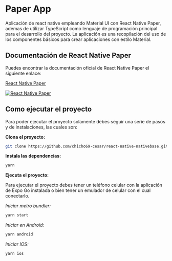 # Paper App

Aplicación de react native empleando Material UI con React Native Paper, ademas de utilizar TypeScript como lenguaje de programación principal para el desarrollo del proyecto.
La aplicación es una recopilación del uso de los componentes básicos para crear aplicaciones con estilo Material.

## Documentación de React Native Paper

Puedes encontrar la documentación oficial de React Native Paper el siguiente enlace:

[React Native Paper](https://callstack.github.io/react-native-paper/)

[![React Native Paper](https://i.pinimg.com/originals/fd/57/e3/fd57e33cd1371a7a0c40c98f3d940b5c.png)](https://callstack.github.io/react-native-paper/)

## Como ejecutar el proyecto

Para poder ejecutar el proyecto solamente debes seguir una serie de pasos y de instalaciones, las cuales son:

**Clona el proyecto:**

```bash
git clone https://github.com/chicho69-cesar/react-native-nativebase.git
```

**Instala las dependencias:**

```bash
yarn
```

**Ejecuta el proyecto:**

Para ejecutar el proyecto debes tener un teléfono celular con la aplicación de Expo Go instalada o bien tener un emulador de celular con el cual conectarlo.

*Iniciar metro bundler:*

```bash
yarn start
```

*Iniciar en Android:*

```bash
yarn android
```

*Iniciar IOS:*

```bash
yarn ios
```
